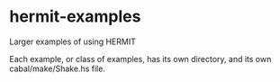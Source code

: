 hermit-examples
===============

Larger examples of using HERMIT

Each example, or class of examples, has its own directory,
and its own cabal/make/Shake.hs file.


